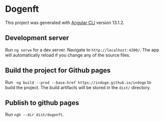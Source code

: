 # Dogenft

This project was generated with [Angular CLI](https://github.com/angular/angular-cli) version 13.1.2.

## Development server

Run `ng serve` for a dev server. Navigate to `http://localhost:4200/`. The app will automatically reload if you change any of the source files.

## Build the project for Github pages

Run ` ng build --prod --base-href https://indoge.github.io/indoge` to build the project. The build artifacts will be stored in the `dist/` directory.

## Publish to github pages

Run `ngh --dir dist/dogenft`.